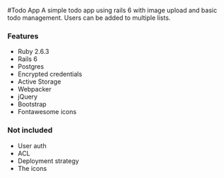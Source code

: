 #Todo App
A simple todo app using rails 6 with image upload and basic todo management.
Users can be added to multiple lists.

### Features
* Ruby 2.6.3
* Rails 6
* Postgres
* Encrypted credentials
* Active Storage
* Webpacker
* jQuery
* Bootstrap 
* Fontawesome icons

### Not included
* User auth
* ACL
* Deployment strategy
* The icons